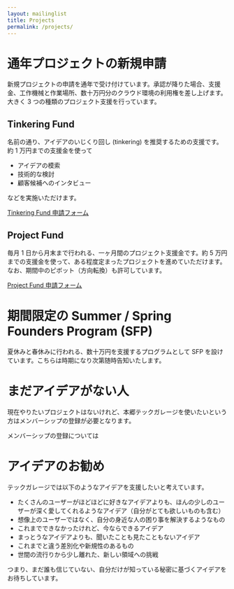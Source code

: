```yaml
---
layout: mailinglist
title: Projects
permalink: /projects/
---
```


# 通年プロジェクトの新規申請

新規プロジェクトの申請を通年で受け付けています。承認が降りた場合、支援金、工作機械と作業場所、数十万円分のクラウド環境の利用権を差し上げます。大きく 3 つの種類のプロジェクト支援を行っています。

## Tinkering Fund

名前の通り、アイデアのいじくり回し (tinkering) を推奨するための支援です。約 1 万円までの支援金を使って

- アイデアの模索
- 技術的な検討
- 顧客候補へのインタビュー

などを実施いただけます。

[Tinkering Fund 申請フォーム](https://goo.gl/forms/Ko1OBOO40K0IYRu02)

## Project Fund

毎月 1 日から月末まで行われる、一ヶ月間のプロジェクト支援金です。約 5 万円までの支援金を使って、ある程度定まったプロジェクトを進めていただけます。なお、期間中のピボット（方向転換）も許可しています。

[Project Fund 申請フォーム](https://goo.gl/forms/GDY1ZduycrfHG4XD3)


# 期間限定の Summer / Spring Founders Program (SFP)

夏休みと春休みに行われる、数十万円を支援するプログラムとして SFP を設けています。こちらは時期になり次第随時告知いたします。

# まだアイデアがない人

現在やりたいプロジェクトはないけれど、本郷テックガレージを使いたいという方はメンバーシップの登録が必要となります。

メンバーシップの登録については

# アイデアのお勧め

テックガレージでは以下のようなアイデアを支援したいと考えています。

- たくさんのユーザーがほどほどに好きなアイデアよりも、ほんの少しのユーザーが深く愛してくれるようなアイデア（自分がとても欲しいものも含む）
- 想像上のユーザーではなく、自分の身近な人の困り事を解決するようなもの
- これまでできなかったけれど、今ならできるアイデア
- まっとうなアイデアよりも、聞いたことも見たこともないアイデア
- これまでと違う差別化や新規性のあるもの
- 世間の流行りから少し離れた、新しい領域への挑戦

つまり、まだ誰も信じていない、自分だけが知っている秘密に基づくアイデアをお待ちしています。
